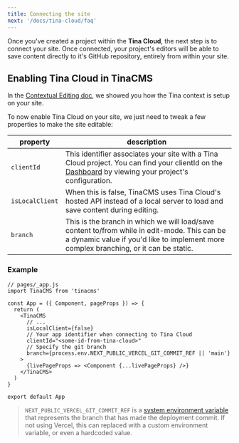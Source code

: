 ```yaml
---
title: Connecting the site
next: '/docs/tina-cloud/faq'
---
```


Once you've created a project within the **Tina Cloud**, the next step is to connect your site. Once connected, your project's editors will be able to save content directly to it's GitHub repository, entirely from within your site.

## Enabling Tina Cloud in TinaCMS

In the [Contextual Editing doc](/docs/tinacms-context/), we showed you how the Tina context is setup on your site.

To now enable Tina Cloud on your site, we just need to tweak a few properties to make the site editable:

| property        | description                                                                                                                                                                           |
| --------------- | ------------------------------------------------------------------------------------------------------------------------------------------------------------------------------------- |
| `clientId`      | This identifier associates your site with a Tina Cloud project. You can find your clientId on the [Dashboard](https://app.tina.io/projects) by viewing your project's configuration.  |
| `isLocalClient` | When this is false, TinaCMS uses Tina Cloud's hosted API instead of a local server to load and save content during editing.                                                           |
| `branch`        | This is the branch in which we will load/save content to/from while in edit-mode. This can be a dynamic value if you'd like to implement more complex branching, or it can be static. |

### Example

```tsx
// pages/_app.js
import TinaCMS from 'tinacms'

const App = ({ Component, pageProps }) => {
  return (
    <TinaCMS
      // ...
      isLocalClient={false}
      // Your app identifier when connecting to Tina Cloud
      clientId="<some-id-from-tina-cloud>"
      // Specify the git branch
      branch={process.env.NEXT_PUBLIC_VERCEL_GIT_COMMIT_REF || 'main'}
    >
      {livePageProps => <Component {...livePageProps} />}
    </TinaCMS>
  )
}

export default App
```

> `NEXT_PUBLIC_VERCEL_GIT_COMMIT_REF` is a [system environment variable](https://vercel.com/docs/concepts/projects/environment-variables#system-environment-variables) that represents the branch that has made the deployment commit. If not using Vercel, this can replaced with a custom environment variable, or even a hardcoded value.

